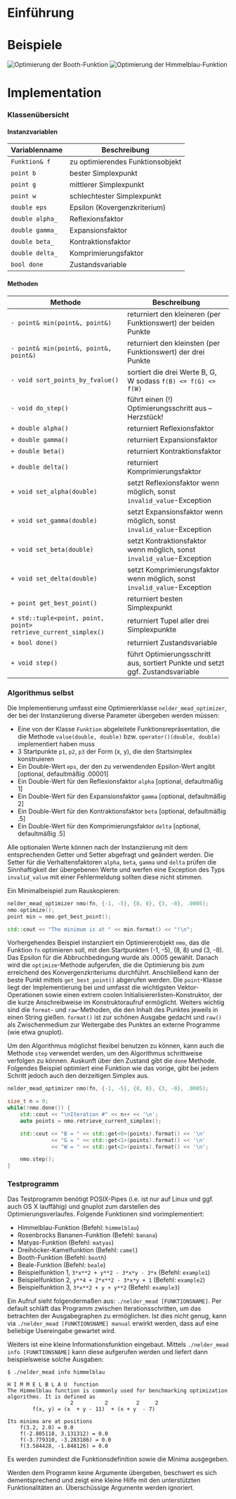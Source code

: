 # Einführung

# Beispiele

![Optimierung der Booth-Funktion](img/nmo/booth.gif "Logo Title Text 1")
![Optimierung der Himmelblau-Funktion](img/nmo/himmelblau.gif "Logo Title Text 1")

# Implementation

### Klassenübersicht

#### Instanzvariablen

| Variablenname   | Beschreibung                     |
| --------------- | -------------------------------- |
| `Funktion& f`   | zu optimierendes Funktionsobjekt |
| `point b`       | bester Simplexpunkt              |
| `point g`       | mittlerer Simplexpunkt           |
| `point w`       | schlechtester Simplexpunkt       |
| `double eps`    | Epsilon (Kovergenzkriterium)     |
| `double alpha_` | Reflexionsfaktor                 |
| `double gamma_` | Expansionsfaktor                 |
| `double beta_`  | Kontraktionsfaktor               |
| `double delta_` | Komprimierungsfaktor             |
| `bool done`     | Zustandsvariable                 |

#### Methoden

| Methode | Beschreibung |
| --------------- | -------------------------------- |
| `- point& min(point&, point&)` | returniert den kleineren (per Funktionswert) der beiden Punkte |
| `- point& min(point&, point&, point&)` | returniert den kleinsten (per Funktionswert) der drei Punkte |
| `- void sort_points_by_fvalue()` | sortiert die drei Werte B, G, W sodass `f(B) <= f(G) <= f(W)` |
| `- void do_step()` | führt einen (!) Optimierungsschritt aus – Herzstück! |
| `+ double alpha()` | returniert Reflexionsfaktor  |
| `+ double gamma()` | returniert Expansionsfaktor |
| `+ double beta()`| returniert Kontraktionsfaktor |
| `+ double delta()` | returniert Komprimierungsfaktor  |
| `+ void set_alpha(double)` | setzt Reflexionsfaktor wenn möglich, sonst `invalid_value`-Exception |
| `+ void set_gamma(double)` | setzt Expansionsfaktor wenn möglich, sonst `invalid_value`-Exception |
| `+ void set_beta(double)` | setzt Kontraktionsfaktor wenn möglich, sonst `invalid_value`-Exception |
| `+ void set_delta(double)` | setzt Komprimierungsfaktor wenn möglich, sonst `invalid_value`-Exception |
| `+ point get_best_point()` | returniert besten Simplexpunkt |
| `+ std::tuple<point, point, point> retrieve_current_simplex()` | returniert Tupel aller drei Simplexpunkte |
| `+ bool done()` | returniert Zustandsvariable |
| `+ void step()` | führt Optimierungsschritt aus, sortiert Punkte und setzt ggf. Zustandsvariable |

### Algorithmus selbst

Die Implementierung umfasst eine Optimiererklasse `nelder_mead_optimizer`, der bei
der Instanziierung diverse Parameter übergeben werden müssen:

* Eine von der Klasse `Funktion` abgeleitete Funktionsrepräsentation, die die Methode `value(double, double)` bzw. `operator()(double, double)` implementiert haben muss
* 3 Startpunkte `p1`, `p2`, `p3` der Form (x, y), die den Startsimplex konstruieren
* Ein Double-Wert `eps`, der den zu verwendenden Epsilon-Wert angibt [optional, defaultmäßig .00001]
* Ein Double-Wert für den Reflexionsfaktor `alpha` [optional, defaultmäßig 1]
* Ein Double-Wert für den Expansionsfaktor `gamma` [optional, defaultmäßig 2]
* Ein Double-Wert für den Kontraktionsfaktor `beta` [optional, defaultmäßig .5]
* Ein Double-Wert für den Komprimierungsfaktor `delta` [optional, defaultmäßig .5]

Alle optionalen Werte können nach der Instanziierung mit dem entsprechenden Getter und Setter
abgefragt und geändert werden. Die Setter für die Verhaltensfaktoren `alpha`, `beta`, `gamma`
und `delta` prüfen die Sinnhaftigkeit der übergebenen Werte und werfen eine Exception des Typs
`invalid_value` mit einer Fehlermeldung sollten diese nicht stimmen.

Ein Minimalbeispiel zum Rauskopieren:

```c++
nelder_mead_optimizer nmo(fn, {-1, -5}, {8, 8}, {3, -8}, .0005);
nmo.optimize();
point min = nmo.get_best_point();

std::cout << "The minimum is at " << min.format() << "!\n";
```

Vorhergehendes Beispiel instanziiert ein Optimiererobjekt `nmo`, das die Funktion `fn` optimieren
soll, mit den Startpunkten (-1, -5), (8, 8) und (3, -8). Das Epsilon für die Abbruchbedingung wurde
als .0005 gewählt. Danach wird die `optimize`-Methode aufgerufen, die die Optimierung bis zum
erreichend des Konvergenzkriteriums durchführt. Anschließend kann der beste Punkt mittels
`get_best_point()` abgerufen werden. Die `point`-Klasse liegt der Implementierung bei und umfasst
die wichtigsten Vektor-Operationen sowie einen extrem coolen Initialisiererlisten-Konstruktor,
der die kurze Anschreibweise im Konstruktoraufruf ermöglicht. Weiters wichtig sind die `format`-
und `raw`-Methoden, die den Inhalt des Punktes jeweils in einen String gießen. `format()` ist
zur schönen Ausgabe gedacht und `raw()` als Zwischenmedium zur Weitergabe des Punktes an externe
Programme (wie etwa gnuplot).

Um den Algorithmus möglichst flexibel benutzen zu können, kann auch die Methode `step` verwendet
werden, um den Algorithmus schrittweise verfolgen zu können. Auskunft über den Zustand gibt
die `done` Methode. Folgendes Beispiel optimiert eine Funktion wie das vorige, gibt bei jedem
Schritt jedoch auch den derzeitigen Simplex aus.

```c++
nelder_mead_optimizer nmo(fn, {-1, -5}, {8, 8}, {3, -8}, .0005);

size_t n = 0;
while(!nmo.done()) {
    std::cout << "\nIteration #" << n++ << '\n';
    auto points = nmo.retrieve_current_simplex();

    std::cout << "B = " << std::get<0>(points).format() << '\n'
              << "G = " << std::get<1>(points).format() << '\n'
              << "W = " << std::get<2>(points).format() << '\n';

    nmo.step();
}
```

### Testprogramm

Das Testprogramm benötigt POSIX-Pipes (i.e. ist nur auf Linux und ggf. auch OS X lauffähig) und
gnuplot zum darstellen des Optimierungsverlaufes. Folgende Funktionen sind vorimplementiert:

* Himmelblau-Funktion (Befehl: `himmelblau`)
* Rosenbrocks Bananen-Funktion (Befehl: `banana`)
* Matyas-Funktion (Befehl: `matyas`)
* Dreihöcker-Kamelfunktion (Befehl: `camel`)
* Booth-Funktion (Befehl: `booth`)
* Beale-Funktion (Befehl: `beale`)
* Beispielfunktion 1, `3*x**2 + y**2 - 3*x*y - 3*x` (Befehl: `example1`)
* Beispielfunktion 2, `y**4 + 2*x**2 - 3*x*y + 1` (Befehl: `example2`)
* Beispielfunktion 3, `3*x**2 + y + y**2` (Befehl: `example3`)

Ein Aufruf sieht folgendermaßen aus: `./nelder_mead [FUNKTIONSNAME]`. Per default schläft
das Programm zwischen Iterationsschritten, um das betrachten der Ausgabegraphen zu ermöglichen.
Ist dies nicht genug, kann via `./nelder_mead [FUNKTIONSNAME] manual` erwirkt werden, dass
auf eine beliebige Usereingabe gewartet wird.

Weiters ist eine kleine Informationsfunktion eingebaut. Mittels `./nelder_mead info [FUNKTIONSNAME]`
kann diese aufgerufen werden und liefert dann beispielsweise solche Ausgaben:

```
$ ./nelder_mead info himmelblau

H I M M E L B L A U  function
The Himmelblau function is commonly used for benchmarking optimization
algorithms. It is defined as
                    2          2         2     2
        f(x, y) = (x  + y - 11)  + (x + y  - 7)

Its minima are at positions
    f(3.2, 2.0) = 0.0
    f(-2.805118, 3.131312) = 0.0
    f(-3.779310, -3.283186) = 0.0
    f(3.584428, -1.848126) = 0.0
```
Es werden zumindest die Funktionsdefinition sowie die Minima ausgegeben.

Werden dem Programm keine Argumente übergeben, beschwert es sich dementsprechend und zeigt
eine kleine Hilfe mit den unterstützten Funktionalitäten an. Überschüssige Argumente werden
ignoriert.
